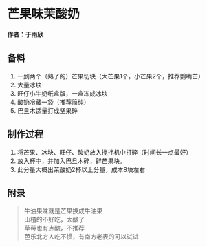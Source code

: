 # 芒果味茉酸奶

**作者：于雨欣**



## 备料
1. 一到两个（熟了的）芒果切块（大芒果1个，小芒果2个，推荐鹦嘴芒）
2. 大量冰块
3. 旺仔小牛奶纸盒版，一盒冻成冰块
4. 酸奶冷藏一袋（推荐简纯）
5. 巴旦木适量打成坚果碎

## 制作过程
1. 将芒果、冰块、旺仔、酸奶放入搅拌机中打碎（时间长一点最好）
2. 放入杯中，并加入巴旦木碎，鲜芒果块。
3. 此分量大概出茉酸奶2杯以上分量，成本8块左右

## 附录
> 牛油果味就是芒果换成牛油果<br>
山楂的不好吃，太酸了<br>
草莓也有点酸，不推荐<br>
芭乐北方人吃不惯，有南方老表的可以试试